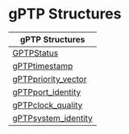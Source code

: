 # gPTP Structures

| gPTP Structures                                      |
| ---------------------------------------------------- |
| [GPTPStatus](gptpstatus-structure.md)                |
| [gPTPtimestamp](timestamp-structure.md)              |
| [gPTPpriority\_vector](priority_vector-structure.md) |
| [gPTPport\_identity](port_identity-structure.md)     |
| [gPTPclock\_quality](clock_quality-structure.md)     |
| [gPTPsystem\_identity](system_identity-structure.md) |
